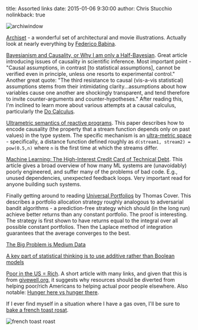 title: Assorted links
date: 2015-01-06 9:30:00
author: Chris Stucchio
nolinkback: true

![archiwindow](http://payload246.cargocollective.com/1/13/424998/7220369/01_the-shining-01_905.jpg)

[Archiset](http://federicobabina.com/ARCHISET) - a wonderful set of architectural and movie illustrations. Actually look at nearly everything by [Federico Babina](http://federicobabina.com/).

[Bayesianism and Causality, or Why I am only a Half-Bayesian](http://ftp.cs.ucla.edu/pub/stat_ser/r284-reprint.pdf). Great article introducing issues of causality in scientific inference. Most important point - "Causal assumptions, in contrast [to statistical assumptions], cannot be verified even in principle, unless one resorts to experimental control." Another great quote: "The third resistance to causal (vis-a-vis statistical) assumptions stems from their intimidating clarity...assumptions about how variables cause one another are shockingly transparent, and tend therefore to invite counter-arguments and counter-hypotheses." After reading this, I'm inclined to learn more about various attempts at a causal calculus, particularly the [Do Calculus](http://arxiv.org/pdf/1305.5506v1.pdf).

[Ultrametric semantics of reactive programs](http://research.microsoft.com/pubs/135433/frp-lics11.pdf). This paper describes how to encode causality (the property that a stream function depends only on past values) in the type system. The specific mechanism is an [ultra-metric space](https://en.wikipedia.org/wiki/Ultrametric_space) - specifically, a distance function defined roughly as `d(stream1, stream2) = pow(0.5,n)` where `n` is the first time at which the streams differ.

[Machine Learning: The High-Interest Credit Card of Technical Debt](https://static.googleusercontent.com/media/research.google.com/en//pubs/archive/43146.pdf). This article gives a broad overview of how many ML systems are (unavoidably) poorly engineered, and suffer many of the problems of bad code. E.g., unused dependencies, unexpected feedback loops. Very important read for anyone building such systems.

Finally getting around to reading [Universal Portfolios](http://www-isl.stanford.edu/~cover/papers/paper93.pdf) by Thomas Cover. This describes a portfolio allocation strategy roughly analogous to adversarial bandit algorithms - a prediction-free strategy which should (in the long run) achieve better returns than any constant portfolio. The proof is interesting. The strategy is first shown to have returns equal to the integral over all possible constant portfolios. Then the Laplace method of integration guarantees that the average converges to the best.

[The Big Problem is Medium Data](http://highscalability.com/blog/2014/12/17/the-big-problem-is-medium-data.html)

[A key part of statistical thinking is to use additive rather than Boolean models](http://andrewgelman.com/2014/12/18/key-part-statistical-thinking-use-additive-rather-boolean-models/)

[Poor in the US = Rich](http://blog.givewell.org/2009/11/27/poor-in-the-us-rich/). A short article with many links, and given that this is from [givewell.org](http://givewell.org), it suggests why resources should be diverted from helping poor/rich Americans to helping actual poor people elsewhere. Also notable: [Hunger here vs hunger there](http://blog.givewell.org/2009/11/26/hunger-here-vs-hunger-there/).

If I ever find myself in a situation where I have a gas oven, I'll be sure to [bake a french toast rosat](https://imgur.com/gallery/MPQDR).

![french toast roast](https://i.imgur.com/molopdl.jpg)
